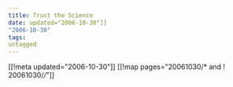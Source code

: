 ```yaml
---
title: Trust the Science
date: updated="2006-10-30"]]
"2006-10-30"
tags:
untagged
---
```

[[!meta updated="2006-10-30"]]
[[!map pages="20061030/* and ! 20061030/*/*"]]
